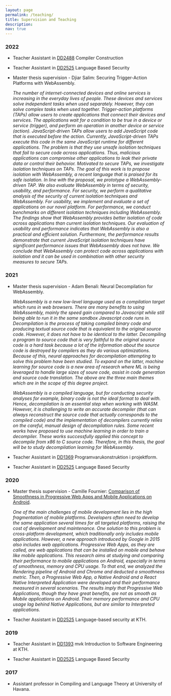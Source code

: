 ```yaml
---
layout: page
permalink: /teaching/
title: Supervision and Teaching
description: 
nav: true
---
```


<h3 class="year">2022</h3>

- Teacher Assistant in <a href="https://www.kth.se/student/kurser/kurs/DD2488">DD2488</a> Compiler Construction

- Teacher Assistant in <a href="https://www.kth.se/student/kurser/kurs/DD2525?l=en">DD2525</a> Language Based Security

- Master thesis supervision - Djiar Salim: Securing Trigger-Action Platforms with WebAssembly.

  *The number of internet-connected devices and online services is increasing in the everyday lives of people. These devices and services solve independent tasks when used separately. However, they can solve complex tasks when used together. Trigger-action platforms (TAPs) allow users to create applications that connect their devices and services. The applications wait for a condition to be true in a device or service (trigger), and perform an operation in another device     or service (action). JavaScript-driven TAPs allow users to add JavaScript     code that is executed before the action. Currently, JavaScript-driven TAPs     execute this code in the same JavaScript runtime for different applications.     The problem is that they use unsafe isolation techniques that fail to secure     code across applications. Thus, malicious applications can compromise other     applications to leak their private data or control their behavior.     Motivated to secure TAPs, we investigate isolation techniques on TAPs.     The goal of this work is to propose isolation with WebAssembly, a recent     language that is praised for its safe isolation. In line with the proposal,     we prototype a WebAssembly-driven TAP. We also evaluate WebAssembly     in terms of security, usability, and performance. For security, we perform     a qualitative analysis of the security of current isolation techniques and     WebAssembly. For usability, we implement and evaluate a set of applications     on our novel platform. For performance, we conduct benchmarks on different     isolation techniques including WebAssembly.     The findings show that WebAssembly provides better isolation of code     across applications than current isolation techniques. Our evaluation of     usability and performance indicates that WebAssembly is also a practical     and eﬀicient solution. Furthermore, the performance results demonstrate that     current JavaScript isolation techniques have significant performance issues     that WebAssembly does not have. We conclude that WebAssembly can protect     code across applications with isolation and it can be used in combination with     other security measures to secure TAPs.*



<h3 class="year">2021</h3>

- Master thesis supervision - Adam Benali: Neural Decompilation for WebAssembly.

  *WebAssembly is a new low-level language used as a compilation target which runs in web browsers. There are many benefits to using WebAssembly, mainly the speed gain compared to Javascript while still being able to run it in the same sandbox Javascript code runs in. Decompilation is the process of taking compiled binary code and producing textual source code that is equivalent to the original source code. However, it does not have to be identical to the latter. Decompiling a program to source code that is very faithful to the original source code is a hard task because a lot of the information about the source code is destroyed by compilers as they do various optimizations. Because of this, neural approaches for decompilation attempting to solve this problem have been studied. To expand on the latter, machine learning for source code is a new area of research where ML is being leveraged to handle large sizes of soure code, assist in code generation and source code translation. The above are the three main themes which are in the scope of this degree project.*

  *WebAssembly is a compiled language, but for conducting security analyses for example, binary code is not the ideal format to deal with. Hence, decompilation is an essential step when working with WASM. However, it is challenging to write an accurate decompiler (that can always reconstruct the source code that actually corresponds to the compiled code) and the implementation of decompilers currently relies on the careful, manual design of decompilation rules. Some recent works have proposed to use machine learning in order to train a decompiler. These works successfully applied this concept to decompile from x86 to C source code. Therefore, in this thesis, the goal will be to study decompilation learning for WebAssembly.*



- Teacher Assistant in <a href="https://www.kth.se/social/course/DD1369/">DD1369</a> Programvarukonstruktion i projektform.

- Teacher Assistant in <a href="https://www.kth.se/student/kurser/kurs/DD2525?l=en">DD2525</a> Language Based Security

<h3 class="year">2020</h3>


- Master thesis supervision - Camille Fournier: [Comparison of Smoothness in Progressive Web Apps and Mobile Applications on Android](http://www.csc.kth.se/~ann/MSC-PRESENTATIONS/2020/0703-Baudry.html).

  *One of the main challenges of mobile development lies in the high fragmentation of mobile platforms. Developers often need to develop the same application several times for all targeted platforms, raising the cost of development and maintenance. One solution to this problem is cross-platform development, which traditionally only includes mobile applications. However, a new approach introduced by Google in 2015 also includes web applications. Progressive Web Apps, as they are called, are web applications that can be installed on mobile and behave like mobile applications. This research aims at studying and comparing their performance to mobile applications on Android, especially in terms of smoothness, memory and CPU usage. To that end, we analyzed the Rendering pipeline of Android and Chrome and deducted a smoothness metric. Then, a Progressive Web App, a Native Android and a React Native Interpreted Application were developed and their performance measured in several scenarios. The results imply that Progressive Web Applications, though they have great benefits, are not as smooth as Mobile applications on Android. Their memory performance and CPU usage lag behind Native Applications, but are similar to Interpreted applications.*

- Teacher Assistant in <a href="https://www.kth.se/student/kurser/kurs/DD2525">DD2525</a> Language-based security at KTH.

<h3 class="year">2019</h3>

- Teacher Assistant in <a href="https://www.kth.se/student/kurser/kurs/DD1393">DD1393</a> mvk Introduction to Software Engineering at KTH.

- Teacher Assistant in <a href="https://www.kth.se/student/kurser/kurs/DD2525?l=en">DD2525</a> Language Based Security

<h3 class="year">2017</h3>

- Assistant professor in Compiling and Language Theory at University of Havana.
